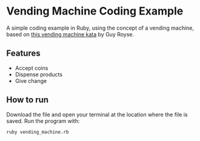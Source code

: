 # Vending Machine Coding Example

A simple coding example in Ruby, using the concept of a vending machine, based
on [this vending machine kata](https://github.com/guyroyse/vending-machine-kata)
by Guy Royse.

## Features

* Accept coins
* Dispense products
* Give change

## How to run

Download the file and open your terminal at the location where the file is saved.
Run the program with:

```
ruby vending_machine.rb
```

